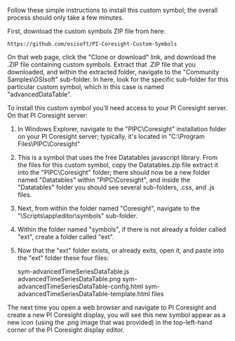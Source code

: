 Follow these simple instructions to install this custom symbol; the overall process should only take a few minutes.

First, download the custom symbols ZIP file from here:

	https://github.com/osisoft/PI-Coresight-Custom-Symbols

On that web page, click the "Clone or download" link, and download the .ZIP file containing custom symbols.  Extract that .ZIP file that you downloaded, and within the extracted folder, navigate to the "Community Samples\OSIsoft\" sub-folder.  In here, look for the specific sub-folder for this particular custom symbol, which in this case is named "advancedDataTable".

To install this custom symbol you'll need access to your PI Coresight server.  On that PI Coresight server:

1. In Windows Explorer, navigate to the "PIPC\Coresight" installation folder on your PI Coresight server; typically, it's located in "C:\Program Files\PIPC\Coresight"

2. This is a symbol that uses the free Datatables javascript library.  From the files for this custom symbol, copy the Datatables.zip file extract it into the "PIPC\Coresight" folder; there should now be a new folder named "Datatables" within "PIPC\Coresight", and inside the "Datatables" folder you should see several sub-folders, .css, and .js files.

3. Next, from within the folder named "Coresight", navigate to the "\Scripts\app\editor\symbols" sub-folder.  

4. Within the folder named "symbols", if there is not already a folder called "ext", create a folder called "ext".  

5. Now that the "ext" folder exists, or already exits, open it, and paste into the "ext" folder these four files:

	sym-advancedTimeSeriesDataTable.js
	advancedTimeSeriesDataTable.png
	sym-advancedTimeSeriesDataTable-config.html
	sym-advancedTimeSeriesDataTable-template.html files

The next time you open a web browser and navigate to PI Coresight and create a new PI Coresight display, you will see this new symbol appear as a new icon (using the .png image that was provided) in the top-left-hand corner of the PI Coresight display editor.